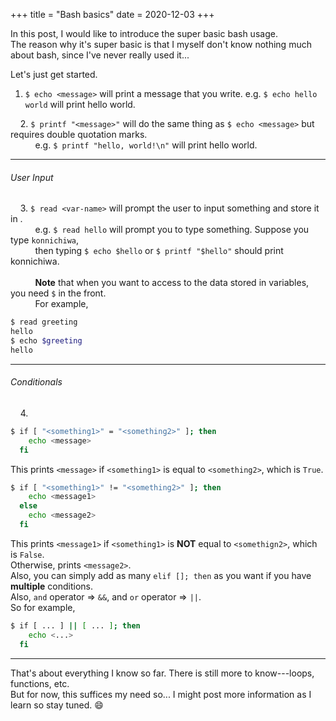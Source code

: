 +++
title = "Bash basics"
date = 2020-12-03
+++

In this post, I would like to introduce the super basic bash usage.\
The reason why it's super basic is that I myself don't know nothing much about bash, since I've never really used it...

Let's just get started.

1. `$ echo <message>` will print a message that you write. e.g. `$ echo hello world` will print hello world.

&nbsp;&nbsp;&nbsp;&nbsp;2. `$ printf "<message>"` will do the same thing as `$ echo <message>` but requires double quotation marks.\
&nbsp;&nbsp;&nbsp;&nbsp;&nbsp;&nbsp;&nbsp;&nbsp;&nbsp;&nbsp;e.g. `$ printf "hello, world!\n"` will print hello world.

---

###### User Input

&nbsp;&nbsp;&nbsp;&nbsp;3. `$ read <var-name>` will prompt the user to input something and store it in <var-name>.\
&nbsp;&nbsp;&nbsp;&nbsp;&nbsp;&nbsp;&nbsp;&nbsp;&nbsp;&nbsp;e.g. `$ read hello` will prompt you to type something. Suppose you type `konnichiwa`,\
&nbsp;&nbsp;&nbsp;&nbsp;&nbsp;&nbsp;&nbsp;&nbsp;&nbsp;&nbsp;then typing `$ echo $hello` or `$ printf "$hello"` should print konnichiwa.\
\
&nbsp;&nbsp;&nbsp;&nbsp;&nbsp;&nbsp;&nbsp;&nbsp;&nbsp;&nbsp;**Note** that when you want to access to the data stored in variables, you need `$` in the front.\
&nbsp;&nbsp;&nbsp;&nbsp;&nbsp;&nbsp;&nbsp;&nbsp;&nbsp;&nbsp;For example,

```bash
$ read greeting
hello
$ echo $greeting
hello
```

---

###### Conditionals

&nbsp;&nbsp;&nbsp;&nbsp;4.

```bash
$ if [ "<something1>" = "<something2>" ]; then
    echo <message>
  fi
```

This prints `<message>` if `<something1>` is equal to `<something2>`, which is `True`.

```bash
$ if [ "<something1>" != "<something2>" ]; then
    echo <message1>
  else
    echo <message2>
  fi
```

This prints `<message1>` if `<something1>` is **NOT** equal to `<somethign2>`, which is `False`. \
Otherwise, prints `<message2>`.\
Also, you can simply add as many `elif []; then` as you want if you have **multiple** conditions.\
Also, `and` operator => `&&`, and `or` operator => `||`.\
So for example,

```bash
$ if [ ... ] || [ ... ]; then
    echo <...>
  fi
```

---

That's about everything I know so far. There is still more to know---loops, functions, etc.\
 But for now, this suffices my need so... I might post more information as I learn so stay tuned. &#128516;
